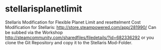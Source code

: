 # stellarisplanetlimit
Stellaris Modification for Flexible Planet Limit and resettelment Cost
Modification for Stellaris: http://store.steampowered.com/app/281990/
Can be subbed via the Workshop http://steamcommunity.com/sharedfiles/filedetails/?id=682336292 or you clone the Git Repository and copy it to the Stellaris Mod-Folder. 
